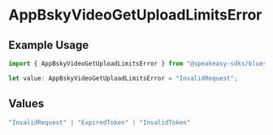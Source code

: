 # AppBskyVideoGetUploadLimitsError

## Example Usage

```typescript
import { AppBskyVideoGetUploadLimitsError } from "@speakeasy-sdks/bluesky/models/errors";

let value: AppBskyVideoGetUploadLimitsError = "InvalidRequest";
```

## Values

```typescript
"InvalidRequest" | "ExpiredToken" | "InvalidToken"
```